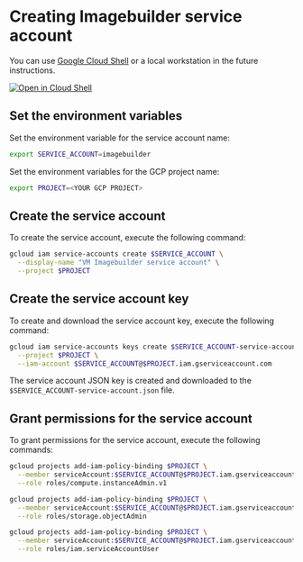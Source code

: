# Creating Imagebuilder service account

You can use [Google Cloud Shell](https://cloud.google.com/shell/) or a local workstation in the
future instructions.

[![Open in Cloud Shell](http://gstatic.com/cloudssh/images/open-btn.svg)](https://console.cloud.google.com/cloudshell/editor?cloudshell_git_repo=https://github.com/GoogleCloudPlatform/marketplace-vm-imagebuilder&cloudshell_tutorial=docs/creating-service-account.md)

## Set the environment variables

Set the environment variable for the service account name:

```bash
export SERVICE_ACCOUNT=imagebuilder
```

Set the environment variables for the GCP project name:

```bash
export PROJECT=<YOUR GCP PROJECT>
```

## Create the service account

To create the service account, execute the following command:

```bash
gcloud iam service-accounts create $SERVICE_ACCOUNT \
  --display-name "VM Imagebuilder service account" \
  --project $PROJECT
```

## Create the service account key

To create and download the service account key, execute the following command:

```bash
gcloud iam service-accounts keys create $SERVICE_ACCOUNT-service-account.json \
  --project $PROJECT \
  --iam-account $SERVICE_ACCOUNT@$PROJECT.iam.gserviceaccount.com
```

The service account JSON key is created and downloaded to the `$SERVICE_ACCOUNT-service-account.json` file.

## Grant permissions for the service account

To grant permissions for the service account, execute the following commands:

```bash
gcloud projects add-iam-policy-binding $PROJECT \
  --member serviceAccount:$SERVICE_ACCOUNT@$PROJECT.iam.gserviceaccount.com \
  --role roles/compute.instanceAdmin.v1
```

```bash
gcloud projects add-iam-policy-binding $PROJECT \
  --member serviceAccount:$SERVICE_ACCOUNT@$PROJECT.iam.gserviceaccount.com \
  --role roles/storage.objectAdmin
```

```bash
gcloud projects add-iam-policy-binding $PROJECT \
  --member serviceAccount:$SERVICE_ACCOUNT@$PROJECT.iam.gserviceaccount.com \
  --role roles/iam.serviceAccountUser
```
